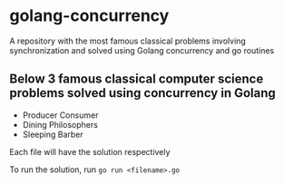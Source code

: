 # golang-concurrency
A repository with the most famous classical problems involving synchronization and solved using Golang concurrency and go routines

## Below 3 famous classical computer science problems solved using concurrency in Golang
- Producer Consumer
- Dining Philosophers
- Sleeping Barber

Each file will have the solution respectively

To run the solution, run
``` go run <filename>.go ```

